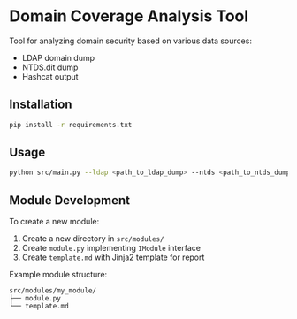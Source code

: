 # Domain Coverage Analysis Tool

Tool for analyzing domain security based on various data sources:
- LDAP domain dump
- NTDS.dit dump
- Hashcat output

## Installation

```bash
pip install -r requirements.txt
```

## Usage

```bash
python src/main.py --ldap <path_to_ldap_dump> --ntds <path_to_ntds_dump> --hashcat <path_to_hashcat_output> --output <output_file>
```

## Module Development

To create a new module:

1. Create a new directory in `src/modules/`
2. Create `module.py` implementing `IModule` interface
3. Create `template.md` with Jinja2 template for report

Example module structure:
```
src/modules/my_module/
├── module.py
└── template.md
``` 